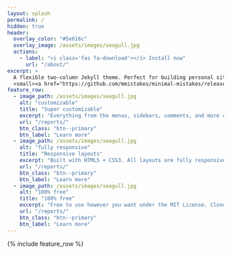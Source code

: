 ```yaml
---
layout: splash
permalink: /
hidden: true
header:
  overlay_color: "#5e616c"
  overlay_image: /assets/images/seagull.jpg
  actions:
    - label: "<i class='fas fa-download'></i> Install now"
      url: "/about/"
excerpt: >
  A flexible two-column Jekyll theme. Perfect for building personal sites, blogs, and portfolios.<br />
  <small><a href="https://github.com/mmistakes/minimal-mistakes/releases/tag/4.26.2">Latest release v4.26.2</a></small>
feature_row:
  - image_path: /assets/images/seagull.jpg
    alt: "customizable"
    title: "Super customizable"
    excerpt: "Everything from the menus, sidebars, comments, and more can be configured or set with YAML Front Matter."
    url: "/reports/"
    btn_class: "btn--primary"
    btn_label: "Learn more"
  - image_path: /assets/images/seagull.jpg
    alt: "fully responsive"
    title: "Responsive layouts"
    excerpt: "Built with HTML5 + CSS3. All layouts are fully responsive with helpers to augment your content."
    url: "/reports/"
    btn_class: "btn--primary"
    btn_label: "Learn more"
  - image_path: /assets/images/seagull.jpg
    alt: "100% free"
    title: "100% free"
    excerpt: "Free to use however you want under the MIT License. Clone it, fork it, customize it... whatever!"
    url: "/reports/"
    btn_class: "btn--primary"
    btn_label: "Learn more"      
---
```


{% include feature_row %}
